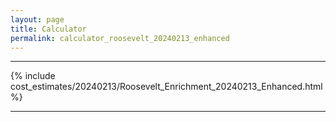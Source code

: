 ```yaml
---
layout: page
title: Calculator
permalink: calculator_roosevelt_20240213_enhanced
---
```


___

{% include cost_estimates/20240213/Roosevelt_Enrichment_20240213_Enhanced.html %}

___

